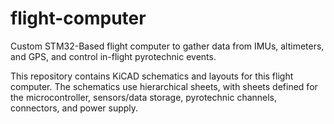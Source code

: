 # flight-computer
Custom STM32-Based flight computer to gather data from IMUs, altimeters, and GPS, and control in-flight pyrotechnic events.

This repository contains KiCAD schematics and layouts for this flight computer. The schematics use hierarchical sheets, with sheets defined for the microcontroller, sensors/data storage, pyrotechnic channels, connectors, and power supply.
